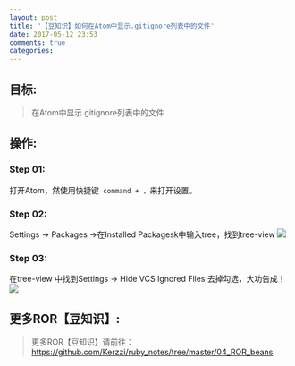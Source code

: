 ```yaml
---
layout: post
title: '【豆知识】如何在Atom中显示.gitignore列表中的文件'
date: 2017-05-12 23:53
comments: true
categories: 
---
```

## 目标:
> 在Atom中显示.gitignore列表中的文件

## 操作:

### Step 01:
打开Atom，然使用快捷键``` command + ，```来打开设置。

### Step 02:
Settings -> Packages ->在Installed Packagesk中输入tree，找到tree-view
![](https://ww1.sinaimg.cn/large/006tNc79gy1fgqq6jir5rj317y0tw76g.jpg)

### Step 03:
在tree-view 中找到Settings -> Hide VCS Ignored Files 去掉勾选，大功告成！
![](https://ww1.sinaimg.cn/large/006tNc79gy1fgqq6hz6mdj31820uw78j.jpg)

## 更多ROR【豆知识】:
> 更多ROR【豆知识】请前往：https://github.com/Kerzzi/ruby_notes/tree/master/04_ROR_beans